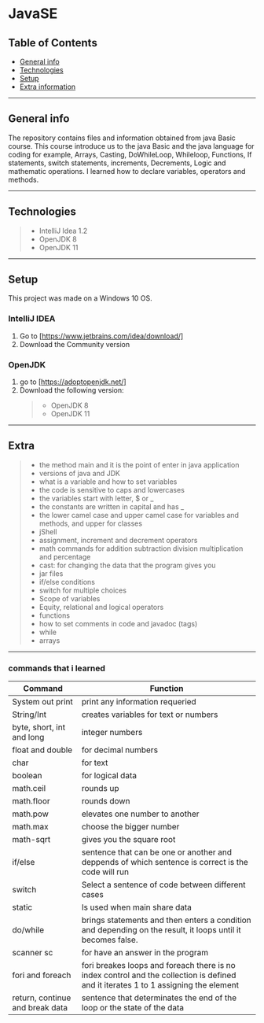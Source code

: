 # JavaSE

## Table of Contents
* [General info](#general-info) 
* [Technologies](#technologies) 
* [Setup](#setup)
* [Extra information](#Extra)

------------
## General info
The repository contains files and information obtained from java Basic course. This course introduce us to the java Basic and the java language for coding for example, Arrays, Casting, DoWhileLoop, Whileloop, Functions, If statements, switch statements, increments, Decrements, Logic and mathematic operations.
I learned how to declare variables, operators and methods.

------------
## Technologies

>- IntelliJ Idea 1.2
>- OpenJDK 8
>- OpenJDK 11

------------
## Setup
This project was made on a Windows 10 OS.

### IntelliJ IDEA 
1. Go to [https://www.jetbrains.com/idea/download/]
2. Download the Community version

### OpenJDK
1. go to [https://adoptopenjdk.net/]
2. Download the following version:
    >- OpenJDK 8
    >- OpenJDK 11

------------
## Extra

>- the method main and it is the point of enter in java application
>- versions of java and JDK
>- what is a variable and how to set variables
>- the code is sensitive to caps and lowercases
>- the variables start with letter, $ or _
>- the constants are written in capital and has _
>- the lower camel case and upper camel case for variables and methods, and upper for classes 
>- jShell
>- assignment, increment and decrement operators
>- math commands for addition subtraction division multiplication and percentage
>- cast: for changing the data that the program gives you
>- jar files
>- if/else conditions
>- switch for multiple choices 
>- Scope of variables
>- Equity, relational and logical operators
>- functions
>- how to set comments in code and javadoc (tags)
>- while
>- arrays

------------
### commands that i learned
|  Command | Function  |
| ------------ | ------------ |
|  System out print | print any information requeried |
|  String/Int | creates variables for text or numbers |
|  byte, short, int and long | integer numbers |
|  float and double | for decimal numbers |
|  char | for text |
|  boolean | for logical data |
|  math.ceil | rounds up |
|  math.floor | rounds down |
|  math.pow | elevates one number to another |
|  math.max | choose the bigger number |
|  math-sqrt | gives you the square root |
|  if/else | sentence that can be one or another and deppends of which sentence is correct is the code will run |
|  switch | Select a sentence of code between different cases |
|  static | Is used when main share data |
|  do/while | brings statements and then enters a condition and depending on the result, it loops until it becomes false. |
|  scanner sc | for have an answer in the program |
|  fori and foreach | fori breakes loops and foreach there is no index control and the collection is defined and it iterates 1 to 1 assigning the element |
|  return, continue and break data | sentence that determinates the end of the loop or the state of the data |
